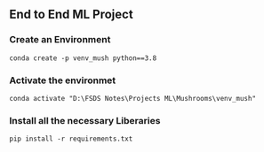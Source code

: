 ## End to End ML Project

### Create an Environment

```
conda create -p venv_mush python==3.8
```

### Activate the environmet
```
conda activate "D:\FSDS Notes\Projects ML\Mushrooms\venv_mush"
```

### Install all the necessary Liberaries

```
pip install -r requirements.txt
```